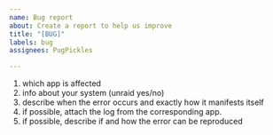 ```yaml
---
name: Bug report
about: Create a report to help us improve
title: "[BUG]"
labels: bug
assignees: PugPickles

---
```


1. which app is affected
2. info about your system (unraid yes/no)
3. describe when the error occurs and exactly how it manifests itself
4. if possible, attach the log from the corresponding app.
5. if possible, describe if and how the error can be reproduced
